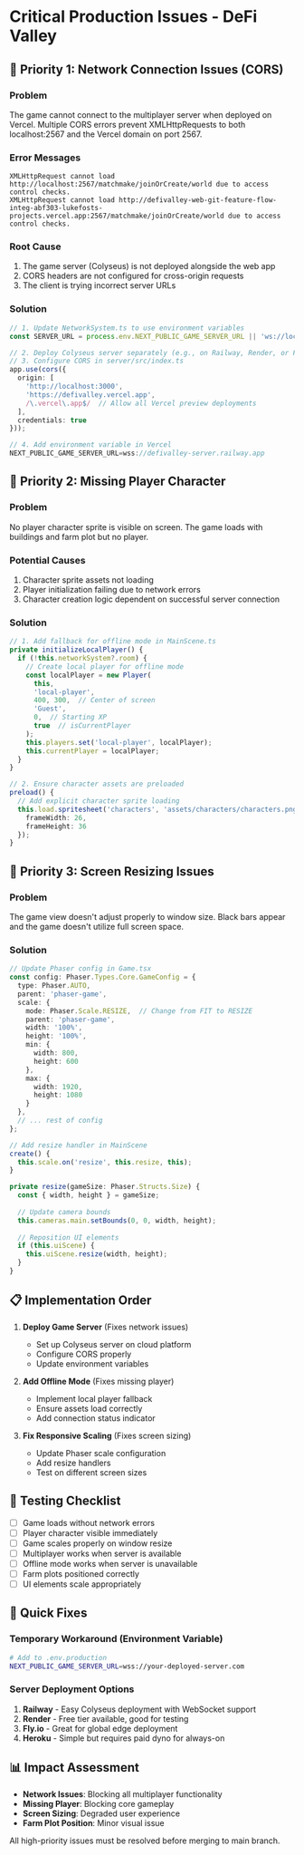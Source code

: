 # Critical Production Issues - DeFi Valley

## 🚨 Priority 1: Network Connection Issues (CORS)

### Problem
The game cannot connect to the multiplayer server when deployed on Vercel. Multiple CORS errors prevent XMLHttpRequests to both localhost:2567 and the Vercel domain on port 2567.

### Error Messages
```
XMLHttpRequest cannot load http://localhost:2567/matchmake/joinOrCreate/world due to access control checks.
XMLHttpRequest cannot load http://defivalley-web-git-feature-flow-integ-abf303-lukefosts-projects.vercel.app:2567/matchmake/joinOrCreate/world due to access control checks.
```

### Root Cause
1. The game server (Colyseus) is not deployed alongside the web app
2. CORS headers are not configured for cross-origin requests
3. The client is trying incorrect server URLs

### Solution
```typescript
// 1. Update NetworkSystem.ts to use environment variables
const SERVER_URL = process.env.NEXT_PUBLIC_GAME_SERVER_URL || 'ws://localhost:2567';

// 2. Deploy Colyseus server separately (e.g., on Railway, Render, or Fly.io)
// 3. Configure CORS in server/src/index.ts
app.use(cors({
  origin: [
    'http://localhost:3000',
    'https://defivalley.vercel.app',
    /\.vercel\.app$/  // Allow all Vercel preview deployments
  ],
  credentials: true
}));

// 4. Add environment variable in Vercel
NEXT_PUBLIC_GAME_SERVER_URL=wss://defivalley-server.railway.app
```

## 🚨 Priority 2: Missing Player Character

### Problem
No player character sprite is visible on screen. The game loads with buildings and farm plot but no player.

### Potential Causes
1. Character sprite assets not loading
2. Player initialization failing due to network errors
3. Character creation logic dependent on successful server connection

### Solution
```typescript
// 1. Add fallback for offline mode in MainScene.ts
private initializeLocalPlayer() {
  if (!this.networkSystem?.room) {
    // Create local player for offline mode
    const localPlayer = new Player(
      this,
      'local-player',
      400, 300,  // Center of screen
      'Guest',
      0,  // Starting XP
      true  // isCurrentPlayer
    );
    this.players.set('local-player', localPlayer);
    this.currentPlayer = localPlayer;
  }
}

// 2. Ensure character assets are preloaded
preload() {
  // Add explicit character sprite loading
  this.load.spritesheet('characters', 'assets/characters/characters.png', {
    frameWidth: 26,
    frameHeight: 36
  });
}
```

## 🚨 Priority 3: Screen Resizing Issues

### Problem
The game view doesn't adjust properly to window size. Black bars appear and the game doesn't utilize full screen space.

### Solution
```typescript
// Update Phaser config in Game.tsx
const config: Phaser.Types.Core.GameConfig = {
  type: Phaser.AUTO,
  parent: 'phaser-game',
  scale: {
    mode: Phaser.Scale.RESIZE,  // Change from FIT to RESIZE
    parent: 'phaser-game',
    width: '100%',
    height: '100%',
    min: {
      width: 800,
      height: 600
    },
    max: {
      width: 1920,
      height: 1080
    }
  },
  // ... rest of config
};

// Add resize handler in MainScene
create() {
  this.scale.on('resize', this.resize, this);
}

private resize(gameSize: Phaser.Structs.Size) {
  const { width, height } = gameSize;
  
  // Update camera bounds
  this.cameras.main.setBounds(0, 0, width, height);
  
  // Reposition UI elements
  if (this.uiScene) {
    this.uiScene.resize(width, height);
  }
}
```

## 📋 Implementation Order

1. **Deploy Game Server** (Fixes network issues)
   - Set up Colyseus server on cloud platform
   - Configure CORS properly
   - Update environment variables

2. **Add Offline Mode** (Fixes missing player)
   - Implement local player fallback
   - Ensure assets load correctly
   - Add connection status indicator

3. **Fix Responsive Scaling** (Fixes screen sizing)
   - Update Phaser scale configuration
   - Add resize handlers
   - Test on different screen sizes

## 🧪 Testing Checklist

- [ ] Game loads without network errors
- [ ] Player character visible immediately
- [ ] Game scales properly on window resize
- [ ] Multiplayer works when server is available
- [ ] Offline mode works when server is unavailable
- [ ] Farm plots positioned correctly
- [ ] UI elements scale appropriately

## 🔧 Quick Fixes

### Temporary Workaround (Environment Variable)
```bash
# Add to .env.production
NEXT_PUBLIC_GAME_SERVER_URL=wss://your-deployed-server.com
```

### Server Deployment Options
1. **Railway** - Easy Colyseus deployment with WebSocket support
2. **Render** - Free tier available, good for testing
3. **Fly.io** - Great for global edge deployment
4. **Heroku** - Simple but requires paid dyno for always-on

## 📊 Impact Assessment

- **Network Issues**: Blocking all multiplayer functionality
- **Missing Player**: Blocking core gameplay
- **Screen Sizing**: Degraded user experience
- **Farm Plot Position**: Minor visual issue

All high-priority issues must be resolved before merging to main branch.